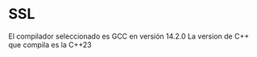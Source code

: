 # SSL
El compilador seleccionado es GCC en versión 14.2.0
La version de C++ que compila es la C++23
